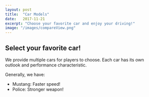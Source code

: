 ```yaml
---
layout: post
title:  "Car Models"
date:   2017-11-21
excerpt: "Choose your favorite car and enjoy your driving!"
image: "/images/compareView.png"
---
```


## Select your favorite car!

We provide multiple cars for players to choose. Each car has its own outlook and performance characteristic.

Generally, we have:
 * Mustang: Faster speed!
 * Police: Stronger weapon!
